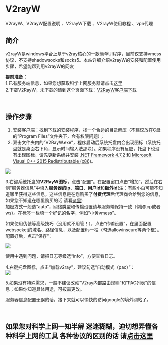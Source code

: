 # V2rayW          
V2rayW、V2rayW配置说明 、V2rayW下载 、V2rayW使用教程 、vpn代理  



简介
----
v2rayW是windows平台上基于v2ray核心的一款简单UI程序，目前仅支持vmess协议，不支持shadowsocks和socks5。本站详细介绍v2rayW的安装和配置使用步骤，希望能帮到用v2rayW的网友

**提前准备：**  
1.已有服务端信息，如果您想获取科学上网服务器请点击[这里](https://github.com/githubvpn007/v2rayNvpn#%E8%8A%82%E7%82%B9%E5%88%86%E4%BA%AB)  
2.下载V2RayW，未下载的请到这个页面下载：[V2RayW客户端下载](https://github.com/Cenmrev/V2RayW/releases)  

<br/>


操作步骤
----

1. 安装客户端：找到下载的安装程序，找一个合适的目录解压（不建议放在C盘的”Program Files”文件夹下，会有权限问题）；  
2. 双击文件夹内的“V2RayW.exe”，程序启动后系统托盘内会出现图标（系统托盘就是桌面右下角，显示时间输入法那块）。如果程序没有反应，托盘下也没有出现图标，请先更新系统并安装 [.NET Framework 4.7.2](https://dotnet.microsoft.com/download/dotnet-framework) 和 [Microsoft Visual C++ 2015 Redistributable (x86)](https://www.microsoft.com/en-us/download/details.aspx?id=53840)。
  
![](https://i.postimg.cc/t467sVJC/v2rayw-1.png)
  
  
3.右键系统托盘的**V2RayW图标**，点击“配置”。在配置窗口点击“增加”，然后在右侧“服务器信息”中填入**服务器的ip**、**端口**、**用户id**和**额外id**(注：有些小白可能不知道哪里获得这些信息，这些信息是在您购买了**付费代理**后代理商会给到您的信息，如果您不知道在哪里购买的话 请看[这里](https://github.com/githubvpn007/v2rayNvpn#%E8%8A%82%E7%82%B9%E5%88%86%E4%BA%AB))  
加密方式一般选“auto”，网络类型和传输设置请与服务端保持一致（例如tcp或者ws）。在标签一栏填一个好记的名字，例如“小黄vmess”。  

如果使用伪装等高级技巧（没用就不用管！），点击“传输设置”，在里面配置websocket的域名、路径信息，以及配置tls一栏（勾选allowinscure等两个框）。配置好后，点击”保存“：  

![](https://i.postimg.cc/s2Rx7DGP/v2rayw-2.png)  

使用中遇到问题，请把日志等级选“info”，方便查看日志。  


4.右键托盘图标，点击“加载v2ray”，建议勾选“自动模式（pac）”：  
![](https://i.postimg.cc/W463nL0B/v2rayw-3.png)  


5.如果没有特殊需求，一般不建议改动”V2ray内部路由规则”和“PAC列表”的信息；如果你知道具体用途，可按需更改。

服务器信息配置无误的话，接下来就可以愉快的访问google的境外网站了。



<br/>

## 如果您对科学上网一知半解 迷迷糊糊，迫切想弄懂各种科学上网的工具 各种协议的区别的话  请[点击这里](https://github.com/githubvpn007/v2rayNvpn)
